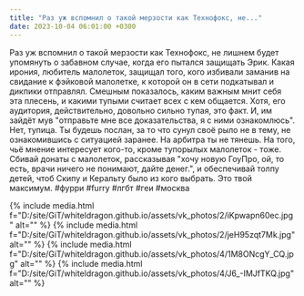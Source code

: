 ```yaml
---
title: "Раз уж вспомнил о такой мерзости как Технофокс, не..."
date: 2023-10-04 06:01:00 +0300
---
```


Раз уж вспомнил о такой мерзости как Технофокс, не лишнем будет упомянуть о забавном случае, когда его пытался защищать Эрик.
Какая ирония, любитель малолеток, защищал того, кого избивали заманив на свидание к фэйковой малолетке, к которой он в сети подкатывал и дикпики отправлял.
Смешным показалось, каким важным мнит себя эта плесень, и какими тупыми считает всех с кем общается. Хотя, его аудитория, действительно, довольно сильно тупая, это факт. И, им зайдёт мув "отправьте мне все доказательства, я с ними ознакомлюсь".
Нет, тупица. Ты будешь послан, за то что сунул своё рыло не в тему, не ознакомившись с ситуацией заранее. На арбитра ты не тянешь. На того, чьё мнение интересует кого-то, кроме тупорылых малолеток - тоже.
Сбивай донаты с малолеток, рассказывая "хочу новую ГоуПро, ой, то есть, врачи ничего не понимают, дайте денег.", и обеспечивай толпу детей, чтоб Скипу и Керальту было из кого выбрать. Это твой максимум.
#фурри #furry #лгбт #геи #москва


{% include media.html f="D:/site/GiT/whiteldragon.github.io/assets/vk_photos/2/iKpwapn60ec.jpg" alt="" %}
{% include media.html f="D:/site/GiT/whiteldragon.github.io/assets/vk_photos/2/jeH95zqt7Mk.jpg" alt="" %}
{% include media.html f="D:/site/GiT/whiteldragon.github.io/assets/vk_photos/4/1M8ONcgY_CQ.jpg" alt="" %}
{% include media.html f="D:/site/GiT/whiteldragon.github.io/assets/vk_photos/4/J6_-IMJfTKQ.jpg" alt="" %}
